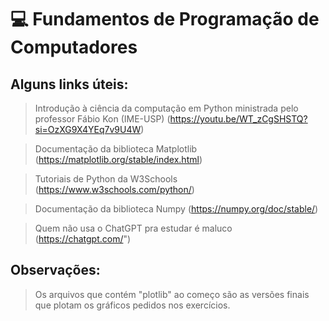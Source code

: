 # 💻 Fundamentos de Programação de Computadores

## Alguns links úteis: 
> Introdução à ciência da computação em Python ministrada pelo professor Fábio Kon (IME-USP) (https://youtu.be/WT_zCgSHSTQ?si=OzXG9X4YEq7v9U4W)

> Documentação da biblioteca Matplotlib (https://matplotlib.org/stable/index.html)

> Tutoriais de Python da W3Schools (https://www.w3schools.com/python/)

> Documentação da biblioteca Numpy (https://numpy.org/doc/stable/)

> Quem não usa o ChatGPT pra estudar é maluco (https://chatgpt.com/")

## Observações:
> Os arquivos que contém "plotlib" ao começo são as versões finais que plotam os gráficos pedidos nos exercícios.

